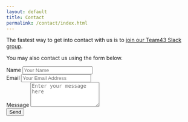 ```yaml
---
layout: default
title: Contact
permalink: /contact/index.html
---
```


The fastest way to get into contact with us is to [join our Team43 Slack group](http://ufw.io/team43 "http://ufw.io/team43").

You may also contact us using the form below.

<div class="well well-sm">
<form action="https://formspree.io/jag3773+3vse7dfmshexkhkc37j5@boards.trello.com" method="POST" class="form-horizontal">
<div class="form-group">
<div class="col-md-12">
<label for="name"><i class="fa fa-user"></i> Name</label>
<input required id="name" name="name" type="text" placeholder="Your Name" class="form-control">
</div>
</div>
<div class="form-group">
<div class="col-md-12">
<label for="email"><i class="fa fa-envelope-o"></i> Email</label>
<input required id="email" type="email" class="form-control" name="_replyto" placeholder="Your Email Address" value="">
</div>
</div>
<div class="form-group">
<div class="col-md-12">
<label for="message"><i class="fa fa-pencil-square-o bigicon"></i> Message</label>
<textarea required class="form-control" id="message" name="message" placeholder="Enter your message here" rows="4"></textarea>
</div>
</div>
<div class="form-group">
<div class="col-md-12 text-center">
<input type="text" name="_gotcha" style="display:none" />
<input type="hidden" name="_format" value="plain" />
<input type="hidden" name="_subject" value="uW Contact" />
<input id="submit" name="submit" type="submit" value="Send" class="btn btn-primary">
</div>
</div>
</form>
</div>
